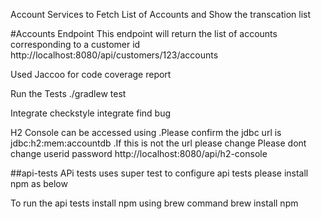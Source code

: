 Account Services to Fetch List of Accounts and Show the transcation list

#Accounts Endpoint
This endpoint will return the list of accounts corresponding to a customer id
http://localhost:8080/api/customers/123/accounts

Used Jaccoo for code coverage report

Run the Tests
 ./gradlew test
 
 
 Integrate checkstyle
 integrate find bug
 
 
 H2 Console can be accessed using .Please confirm the jdbc url is jdbc:h2:mem:accountdb .If this is not the url please change Please dont change userid password
 http://localhost:8080/api/h2-console 
 
 ##api-tests 
 APi tests uses super test to configure api tests please install npm as below
 
 To run the api tests install npm using brew command
 brew install npm